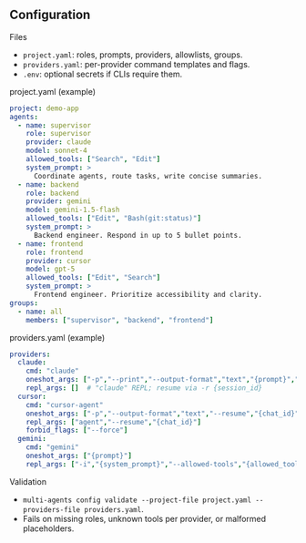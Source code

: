 ## Configuration

Files
- `project.yaml`: roles, prompts, providers, allowlists, groups.
- `providers.yaml`: per-provider command templates and flags.
- `.env`: optional secrets if CLIs require them.

project.yaml (example)
```yaml
project: demo-app
agents:
  - name: supervisor
    role: supervisor
    provider: claude
    model: sonnet-4
    allowed_tools: ["Search", "Edit"]
    system_prompt: >
      Coordinate agents, route tasks, write concise summaries.
  - name: backend
    role: backend
    provider: gemini
    model: gemini-1.5-flash
    allowed_tools: ["Edit", "Bash(git:status)"]
    system_prompt: >
      Backend engineer. Respond in up to 5 bullet points.
  - name: frontend
    role: frontend
    provider: cursor
    model: gpt-5
    allowed_tools: ["Edit", "Search"]
    system_prompt: >
      Frontend engineer. Prioritize accessibility and clarity.
groups:
  - name: all
    members: ["supervisor", "backend", "frontend"]
```

providers.yaml (example)
```yaml
providers:
  claude:
    cmd: "claude"
    oneshot_args: ["-p","--print","--output-format","text","{prompt}","--session-id","{session_id}","--allowed-tools","{allowed_tools}","--permission-mode","plan"]
    repl_args: []  # "claude" REPL; resume via -r {session_id}
  cursor:
    cmd: "cursor-agent"
    oneshot_args: ["-p","--output-format","text","--resume","{chat_id}","{prompt}"]
    repl_args: ["agent","--resume","{chat_id}"]
    forbid_flags: ["--force"]
  gemini:
    cmd: "gemini"
    oneshot_args: ["{prompt}"]
    repl_args: ["-i","{system_prompt}","--allowed-tools","{allowed_tools}"]
```

Validation
- `multi-agents config validate --project-file project.yaml --providers-file providers.yaml`.
- Fails on missing roles, unknown tools per provider, or malformed placeholders.
